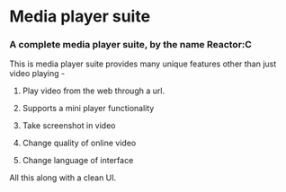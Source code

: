 # Media player suite

<h3>A complete media player suite, by the name Reactor:C</h3>

This is media player suite provides many unique features other than just video playing -

1) Play video from the web through a url.

2) Supports a mini player functionality

3) Take screenshot in video

4) Change quality of online video 

5) Change language of interface

All this along with a clean UI. 
